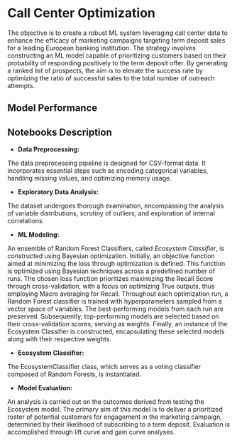 # Call Center Optimization

The objective is to create a robust ML system leveraging call center data to enhance the efficacy of marketing campaigns targeting term deposit sales for a leading European banking institution. The strategy involves constructing an ML model capable of prioritizing customers based on their probability of responding positively to the term deposit offer. By generating a ranked list of prospects, the aim is to elevate the success rate by optimizing the ratio of successful sales to the total number of outreach attempts.

## Model Performance

## Notebooks Description

- **Data Preprocessing:**

The data preprocessing pipeline is designed for CSV-format data. It incorporates essential steps such as encoding categorical variables, handling missing values, and optimizing memory usage.

- **Exploratory Data Analysis:**

The dataset undergoes thorough examination, encompassing the analysis of variable distributions, scrutiny of outliers, and exploration of internal correlations.

- **ML Modeling:**

An ensemble of Random Forest Classifiers, called *Ecosystem Classifier*, is constructed using Bayesian optimization. Initially, an objective function aimed at minimizing the loss through optimization is defined. This function is optimized using Bayesian techniques across a predefined number of runs. The chosen loss function prioritizes maximizing the Recall Score through cross-validation, with a focus on optimizing True outputs, thus employing Macro averaging for Recall. Throughout each optimization run, a Random Forest classifier is trained with hyperparameters sampled from a vector space of variables. The best-performing models from each run are preserved. Subsequently, top-performing models are selected based on their cross-validation scores, serving as weights. Finally, an instance of the Ecosystem Classifier is constructed, encapsulating these selected models along with their respective weights.

- **Ecosystem Classifier:**

The EcosystemClassifier class, which serves as a voting classifier composed of Random Forests, is instantiated.

- **Model Evaluation:**

An analysis is carried out on the outcomes derived from testing the Ecosystem model. The primary aim of this model is to deliver a prioritized roster of potential customers for engagement in the marketing campaign, determined by their likelihood of subscribing to a term deposit. Evaluation is accomplished through lift curve and gain curve analyses.
